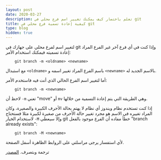 ```yaml
---
layout: post
date: 2020-03-27
description: تعلم باختصار كيف يمكنك تغيير اسم فرع محلي في git
title: كيفية إعادة تسمية فرع محلي في git
type: blog
hidden: true
---
```



لتغيير اسم لفرع محلي على جهازك في git وإذا كنت في أي فرع آخر غير الفرع المراد إعادة تسميته فيمكنك استخدام الأمر:

        git branch -m <oldname> <newname>

مع استبدال `<oldname>` باسم الفرع المراد تغيير اسمه و `<newname>` بالاسم الجديد له.

أما لتغيير اسم الفرع الحالي الذي أنت فيه فاستخدم الأمر:

        git branch -m <newname>

لاحظ أن `-m` تعني "move" أو `mv` وهي الطريقة التي يتم إعادة التسمية من خلالها.

إذا كنت تستخدم نظام ويندوز أي نظام لا يهتم بحالة الأحرف الكبيرة والصغيرة، وكان المراد تغييره في الاسم هو مجرد تغيير حالة الأحرف من صغيرة لكبيرة مثلا فستحتاج لاستخدام الخيار `-M` وإلا سيعطي git خطأ مفاده أن الفرع موجود بالفعل "branch already exists": 

        git branch -M <newname>



ﻷي استفسار يرجى مراسلتي على الروابط الظاهرة أسفل الصفحة.

ترجمة وبتصرف. [المصدر](https://stackoverflow.com/questions/6591213/how-do-i-rename-a-local-git-branch)

